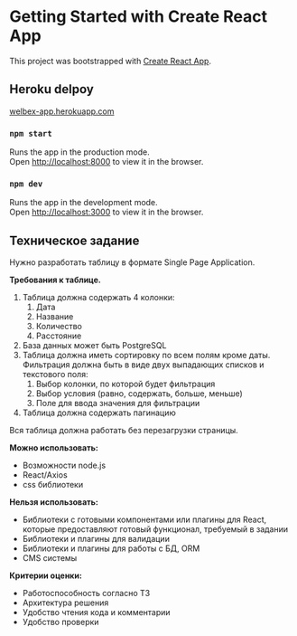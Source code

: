 # Getting Started with Create React App
This project was bootstrapped with [Create React App](https://github.com/facebook/create-react-app).

## Heroku delpoy
[welbex-app.herokuapp.com](https://welbex-app.herokuapp.com/)

### `npm start`

Runs the app in the production mode.\
Open [http://localhost:8000](http://localhost:8000) to view it in the browser.

### `npm dev`

Runs the app in the development mode.\
Open [http://localhost:3000](http://localhost:3000) to view it in the browser.

## Техническое задание
Нужно разработать таблицу в формате Single Page Application.

**Требования к таблице.**
1. Таблица должна содержать 4 колонки:
    1. Дата
    2. Название
    3. Количество
    4. Расстояние
2. База данных может быть PostgreSQL
3. Таблица должна иметь сортировку по всем полям кроме даты. Фильтрация должна быть в виде двух выпадающих списков и текстового поля:
    1. Выбор колонки, по которой будет фильтрация
    2. Выбор условия (равно, содержать, больше, меньше)
    3. Поле для ввода значения для фильтрации
4. Таблица должна содержать пагинацию

Вся таблица должна работать без перезагрузки страницы.

**Можно использовать:**
- Возможности node.js
- React/Axios
- css библиотеки

**Нельзя использовать:**
- Библиотеки с готовыми компонентами или плагины для React, которые
предоставляют готовый функционал, требуемый в задании
- Библиотеки и плагины для валидации
- Библиотеки и плагины для работы с БД, ORM
- CMS системы

**Критерии оценки:**
- Работоспособность согласно ТЗ
- Архитектура решения
- Удобство чтения кода и комментарии
- Удобство проверки
